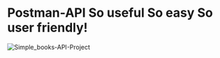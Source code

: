 # Postman-API  So useful So easy So user friendly!

![Simple_books-API-Project](https://user-images.githubusercontent.com/64019362/133059199-df78d0ef-9b3d-41b3-a8c3-80dcdf0699fe.jpg)
